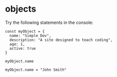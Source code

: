 # objects

Try the following statements in the console:
```
const myObject = {
  name: "Simple Dev",
  description: "A site designed to teach coding",
  age: 1,
  active: true
}

myObject.name

myObject.name = "John Smith"
```
